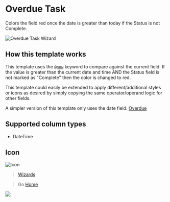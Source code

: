 # Overdue Task

Colors the field red once the date is greater than today if the Status is not Complete.

![Overdue Task Wizard](../assets/WizardOverdueTask.png)

## How this template works

This template uses the [`@now`](https://docs.microsoft.com/en-us/sharepoint/dev/declarative-customization/column-formatting#now) keyword to compare against the current field. If the value is greater than the current date and time AND the Status field is not marked as "Complete" then the color is changed to red.

This template could easily be extended to apply different/additional styles or icons as desired by simply copying the same operator/operand logic for other fields.

A simpler version of this template only uses the date field: [Overdue](./overdue-task.md)

## Supported column types
- DateTime

## Icon

![Icon](../assets/icons/RingerOff.png)

> [Wizards](./index.md)

> Go [Home](../index.md)

![](https://pnptelemetry.azurewebsites.net/sp-dev-solutions/solutions/ColumnFormatter/wiki/Wizards/OverdueTask)